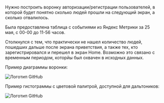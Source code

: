 Нужно построить воронку авторизации/регистрации пользователей, в которой будет понятно сколько людей прошли на следующий экран, а сколько отвалилось. 



Была предоставлена таблица с событиями из Яндекс Метрики за 25 мая, с 00-00 до 11-56 часов. 


Столкнулся с тем, что практически не нашел количество людей, пошедших дальше после экрана приветствия, а также тех, кто зарегистрировался и перешел в экран Home. Возможно это связано с временным периодом, которйы был охвачен в исходных данных. 

Пример диаграммы воронки: 

![Логотип GitHub](https://drive.google.com/file/d/1L3cFZhaRauRVEN9xxcfbxE1Y7QKMJ3cl/view?usp=drive_link)


Пример гистограммы с цветовой палитрой, доступной для дальтоников: 

![Логотип GitHub](https://drive.google.com/file/d/1L3cFZhaRauRVEN9xxcfbxE1Y7QKMJ3cl/view?usp=drive_link)


